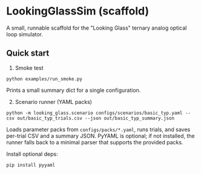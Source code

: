 # LookingGlassSim (scaffold)

A small, runnable scaffold for the "Looking Glass" ternary analog optical loop simulator.

## Quick start
1) Smoke test
```
python examples/run_smoke.py
```
Prints a small summary dict for a single configuration.

2) Scenario runner (YAML packs)
```
python -m looking_glass.scenario configs/scenarios/basic_typ.yaml --csv out/basic_typ_trials.csv --json out/basic_typ_summary.json
```
Loads parameter packs from `configs/packs/*.yaml`, runs trials, and saves per-trial CSV and a summary JSON. PyYAML is optional; if not installed, the runner falls back to a minimal parser that supports the provided packs.

Install optional deps:
```
pip install pyyaml
```
